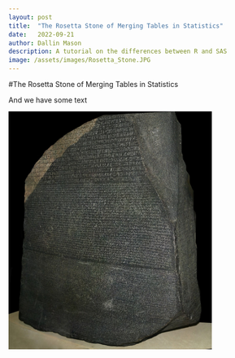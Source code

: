 ```yaml
---
layout: post
title:  "The Rosetta Stone of Merging Tables in Statistics"
date:   2022-09-21
author: Dallin Mason
description: A tutorial on the differences between R and SAS
image: /assets/images/Rosetta_Stone.JPG
---
```


#The Rosetta Stone of Merging Tables in Statistics



And we have some text


<img src="https://raw.githubusercontent.com/dallinmason/stat386-projects/main/assets/images/Rosetta_Stone.JPG" alt="" style="width:400px;"/>
